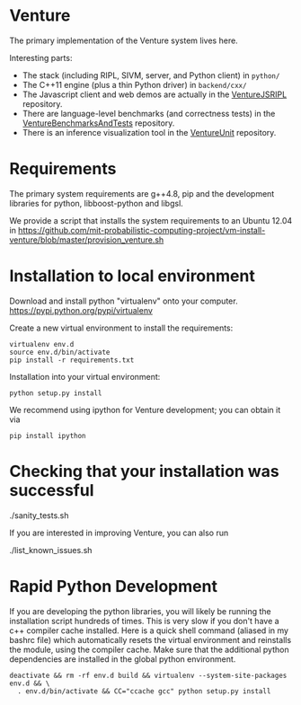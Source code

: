Venture
=======

The primary implementation of the Venture system lives here.

Interesting parts:
- The stack (including RIPL, SIVM, server, and Python client) in `python/`
- The C++11 engine (plus a thin Python driver) in `backend/cxx/`
- The Javascript client and web demos are actually in the
  [VentureJSRIPL](https://github.com/mit-probabilistic-computing-project/VentureJSRIPL)
  repository.
- There are language-level benchmarks (and correctness tests) in the
  [VentureBenchmarksAndTests](https://github.com/mit-probabilistic-computing-project/VentureBenchmarksAndTests)
  repository.
- There is an inference visualization tool in the [VentureUnit](https://github.com/mit-probabilistic-computing-project/VentureUnit) repository.

Requirements
============

The primary system requirements are g++4.8, pip and the development libraries for python, libboost-python and libgsl.

We provide a script that installs the system requirements to an Ubuntu 12.04 in https://github.com/mit-probabilistic-computing-project/vm-install-venture/blob/master/provision_venture.sh
    
Installation to local environment
=================================

Download and install python "virtualenv" onto your computer.
https://pypi.python.org/pypi/virtualenv

Create a new virtual environment to install the requirements:

    virtualenv env.d
    source env.d/bin/activate
    pip install -r requirements.txt

Installation into your virtual environment:

    python setup.py install

We recommend using ipython for Venture development; you can obtain it via

    pip install ipython

Checking that your installation was successful
===============================================

./sanity_tests.sh

If you are interested in improving Venture, you can also run

./list_known_issues.sh

Rapid Python Development
==================================

If you are developing the python libraries, you will
likely be running the installation script hundreds of
times. This is very slow if you don't have a c++ compiler
cache installed. Here is a quick shell command (aliased in
my bashrc file) which automatically resets the virtual
environment and reinstalls the module, using the compiler
cache. Make sure that the additional python dependencies
are installed in the global python environment.

    deactivate && rm -rf env.d build && virtualenv --system-site-packages env.d && \
      . env.d/bin/activate && CC="ccache gcc" python setup.py install
